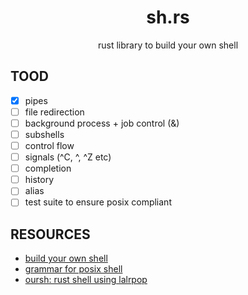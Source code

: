 
<div align="center">

# sh.rs

rust library to build your own shell

</div>

## TOOD

- [x] pipes
- [ ] file redirection
- [ ] background process + job control (&)
- [ ] subshells
- [ ] control flow
- [ ] signals (^C, ^\, ^Z etc)
- [ ] completion
- [ ] history
- [ ] alias
- [ ] test suite to ensure posix compliant

## RESOURCES

- [build your own shell](https://github.com/tokenrove/build-your-own-shell)
- [grammar for posix shell](https://pubs.opengroup.org/onlinepubs/9699919799/utilities/V3_chap02.html#tag_18_10)
- [oursh: rust shell using lalrpop](https://github.com/nixpulvis/oursh)

